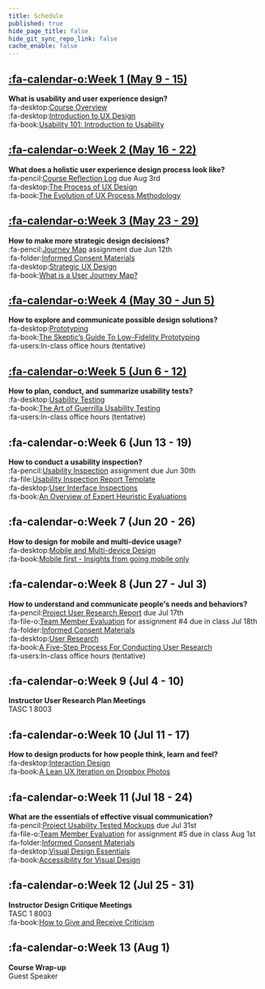 ```yaml
---
title: Schedule
published: true
hide_page_title: false
hide_git_sync_repo_link: false
cache_enable: false
---
```


## [:fa-calendar-o:Week 1 (May 9 - 15)](/cpt-364/home/module-01)
**What is usability and user experience design?**  
:fa-desktop:[Course Overview](https://demo.hibbittsdesign.org/cpt-363-2018/pdfs/cpt-363-slides-placeholder.pdf)  
:fa-desktop:[Introduction to UX Design](https://demo.hibbittsdesign.org/cpt-363-2018/pdfs/cpt-363-slides-placeholder.pdf)  
:fa-book:[Usability 101: Introduction to Usability](https://www.nngroup.com/articles/usability-101-introduction-to-usability/)  

## [:fa-calendar-o:Week 2 (May 16 - 22)](/cpt-364/home/module-02)
**What does a holistic user experience design process look like?**  
:fa-pencil:[Course Reflection Log](https://sso.canvaslms.com/courses/1413912/assignments/9519528) due Aug 3rd  
:fa-desktop:[The Process of UX Design](https://demo.hibbittsdesign.org/cpt-363-2018/pdfs/cpt-363-slides-placeholder.pdf)  
:fa-book:[The Evolution of UX Process Methodology](https://uxplanet.org/the-evolution-of-ux-process-methodology-47f52557178b)  

## [:fa-calendar-o:Week 3 (May 23 - 29)](/cpt-364/home/module-03)
**How to make more strategic design decisions?**   
:fa-pencil:[Journey Map](https://canvas.sfu.ca/courses/38847/assignments/292821) assignment due Jun 12th  
:fa-folder:[Informed Consent Materials](https://sso.canvaslms.com/courses/1413912/files/folder/Handouts/Informed%20Consent)  
:fa-desktop:[Strategic UX Design](https://demo.hibbittsdesign.org/cpt-363-2018/pdfs/cpt-363-slides-placeholder.pdf)  
:fa-book:[What is a User Journey Map?](https://www.aytech.ca/blog/user-journey-map/)  

## [:fa-calendar-o:Week 4 (May 30 - Jun 5)](/cpt-364/home/module-04)
**How to explore and communicate possible design solutions?**   
:fa-desktop:[Prototyping](https://paulhibbitts.net/cmpt-363-182/pdfs/cmpt-363-182-prototyping.pdf)  
:fa-book:[The Skeptic’s Guide To Low-Fidelity Prototyping](https://www.smashingmagazine.com/2014/10/the-skeptics-guide-to-low-fidelity-prototyping/)  
:fa-users:In-class office hours (tentative)  

## [:fa-calendar-o:Week 5 (Jun 6 - 12)](/cpt-364/home/module-05)
**How to plan, conduct, and summarize usability tests?**  
:fa-desktop:[Usability Testing](https://paulhibbitts.net/cmpt-363-182/pdfs/cmpt-363-182-usability-testing.pdf)  
:fa-book:[The Art of Guerrilla Usability Testing](http://www.uxbooth.com/articles/the-art-of-guerrilla-usability-testing/)  
:fa-users:In-class office hours (tentative)

## :fa-calendar-o:Week 6 (Jun 13 - 19)
**How to conduct a usability inspection?**   
:fa-pencil:[Usability Inspection](https://sso.canvaslms.com/courses/1413912/assignments/9519532) assignment due Jun 30th  
:fa-file:[Usability Inspection Report Template](https://sso.canvaslms.com/courses/1413912/files/folder/Handouts/Usability%20Inspection%20Report%20Template)  
:fa-desktop:[User Interface Inspections](https://paulhibbitts.net/cmpt-363-182/pdfs/cmpt-363-182-user-interface-inspections.pdf)  
:fa-book:[An Overview of Expert Heuristic Evaluations](https://www.uxmatters.com/mt/archives/2014/06/an-overview-of-expert-heuristic-evaluations.php)      
## :fa-calendar-o:Week 7 (Jun 20 - 26)
**How to design for mobile and multi-device usage?**  
:fa-desktop:[Mobile and Multi-device Design](https://paulhibbitts.net/cmpt-363-182/pdfs/cmpt-363-182-mobile-and-multidevice-design.pdf)  
:fa-book:[Mobile first - Insights from going mobile only](http://blog.invisionapp.com/mobile-first-mobile-only/)  

## :fa-calendar-o:Week 8 (Jun 27 - Jul 3)
**How to understand and communicate people's needs and behaviors?**   
:fa-pencil:[Project User Research Report](https://sso.canvaslms.com/courses/1413912/assignments/9519534) due Jul 17th  
:fa-file-o:[Team Member Evaluation](https://sso.canvaslms.com/courses/1413912/files/folder/Handouts/Team%20Member%20Evaluations) for  assignment #4 due in class Jul 18th  
:fa-folder:[Informed Consent Materials](https://sso.canvaslms.com/courses/1413912/files/folder/Handouts/Informed%20Consent)  
:fa-desktop:[User Research](https://paulhibbitts.net/cmpt-363-182/pdfs/cmpt-363-182-user-research.pdf)  
:fa-book:[A Five-Step Process For Conducting User Research](http://www.smashingmagazine.com/2013/09/5-step-process-conducting-user-research/)  
:fa-users:In-class office hours (tentative)  

## :fa-calendar-o:Week 9 (Jul 4 - 10)
**Instructor User Research Plan Meetings**  
TASC 1 8003

## :fa-calendar-o:Week 10 (Jul 11 - 17)
**How to design products for how people think, learn and feel?**  
:fa-desktop:[Interaction Design](https://paulhibbitts.net/cmpt-363-182/pdfs/cmpt-363-182-interaction-design.pdf)  
:fa-book:[A Lean UX Iteration on Dropbox Photos](https://medium.com/bridge-collection/a-lean-ux-iteration-on-dropbox-photos-edfa7b245c27#.fdtsczbnj)

## :fa-calendar-o:Week 11 (Jul 18 - 24)
**What are the essentials of effective visual communication?**   
:fa-pencil:[Project Usability Tested Mockups](https://sso.canvaslms.com/courses/1413912/assignments/9519533) due Jul 31st    
:fa-file-o:[Team Member Evaluation](https://sso.canvaslms.com/courses/1413912/files/folder/Handouts/Team%20Member%20Evaluations) for assignment #5 due in class Aug 1st  
:fa-folder:[Informed Consent Materials](https://sso.canvaslms.com/courses/1413912/files/folder/Handouts/Informed%20Consent)  
:fa-desktop:[Visual Design Essentials](https://paulhibbitts.net/cmpt-363-182/pdfs/cmpt-363-182-visual-design-essentials.pdf)  
:fa-book:[Accessibility for Visual Design](http://www.uxbooth.com/articles/accessibility-visual-design/)  

## :fa-calendar-o:Week 12 (Jul 25 - 31)
**Instructor Design Critique Meetings**  
TASC 1 8003  
:fa-book:[How to Give and Receive Criticism](http://scottberkun.com/essays/35-how-to-give-and-receive-criticism/)

## :fa-calendar-o:Week 13 (Aug 1)
**Course Wrap-up**  
Guest Speaker
